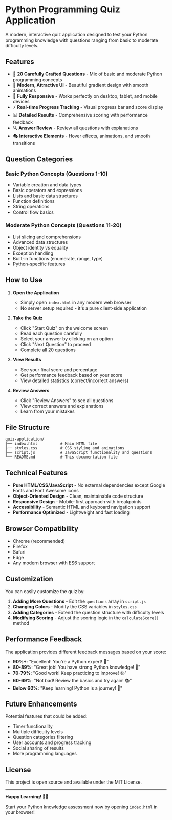 # Python Programming Quiz Application

A modern, interactive quiz application designed to test your Python programming knowledge with questions ranging from basic to moderate difficulty levels.

## Features

- 🎯 **20 Carefully Crafted Questions** - Mix of basic and moderate Python programming concepts
- 🎨 **Modern, Attractive UI** - Beautiful gradient design with smooth animations
- 📱 **Fully Responsive** - Works perfectly on desktop, tablet, and mobile devices
- ⚡ **Real-time Progress Tracking** - Visual progress bar and score display
- 📊 **Detailed Results** - Comprehensive scoring with performance feedback
- 🔍 **Answer Review** - Review all questions with explanations
- 🎭 **Interactive Elements** - Hover effects, animations, and smooth transitions

## Question Categories

### Basic Python Concepts (Questions 1-10)
- Variable creation and data types
- Basic operators and expressions
- Lists and basic data structures
- Function definitions
- String operations
- Control flow basics

### Moderate Python Concepts (Questions 11-20)
- List slicing and comprehensions
- Advanced data structures
- Object identity vs equality
- Exception handling
- Built-in functions (enumerate, range, type)
- Python-specific features

## How to Use

1. **Open the Application**
   - Simply open `index.html` in any modern web browser
   - No server setup required - it's a pure client-side application

2. **Take the Quiz**
   - Click "Start Quiz" on the welcome screen
   - Read each question carefully
   - Select your answer by clicking on an option
   - Click "Next Question" to proceed
   - Complete all 20 questions

3. **View Results**
   - See your final score and percentage
   - Get performance feedback based on your score
   - View detailed statistics (correct/incorrect answers)

4. **Review Answers**
   - Click "Review Answers" to see all questions
   - View correct answers and explanations
   - Learn from your mistakes

## File Structure

```
quiz-application/
├── index.html          # Main HTML file
├── styles.css          # CSS styling and animations
├── script.js           # JavaScript functionality and questions
└── README.md           # This documentation file
```

## Technical Features

- **Pure HTML/CSS/JavaScript** - No external dependencies except Google Fonts and Font Awesome icons
- **Object-Oriented Design** - Clean, maintainable code structure
- **Responsive Design** - Mobile-first approach with breakpoints
- **Accessibility** - Semantic HTML and keyboard navigation support
- **Performance Optimized** - Lightweight and fast loading

## Browser Compatibility

- Chrome (recommended)
- Firefox
- Safari
- Edge
- Any modern browser with ES6 support

## Customization

You can easily customize the quiz by:

1. **Adding More Questions** - Edit the `questions` array in `script.js`
2. **Changing Colors** - Modify the CSS variables in `styles.css`
3. **Adding Categories** - Extend the question structure with difficulty levels
4. **Modifying Scoring** - Adjust the scoring logic in the `calculateScore()` method

## Performance Feedback

The application provides different feedback messages based on your score:

- **90%+**: "Excellent! You're a Python expert! 🎉"
- **80-89%**: "Great job! You have strong Python knowledge! 👏"
- **70-79%**: "Good work! Keep practicing to improve! 👍"
- **60-69%**: "Not bad! Review the basics and try again! 📚"
- **Below 60%**: "Keep learning! Python is a journey! 💪"

## Future Enhancements

Potential features that could be added:

- Timer functionality
- Multiple difficulty levels
- Question categories filtering
- User accounts and progress tracking
- Social sharing of results
- More programming languages

## License

This project is open source and available under the MIT License.

---

**Happy Learning! 🐍✨**

Start your Python knowledge assessment now by opening `index.html` in your browser!
